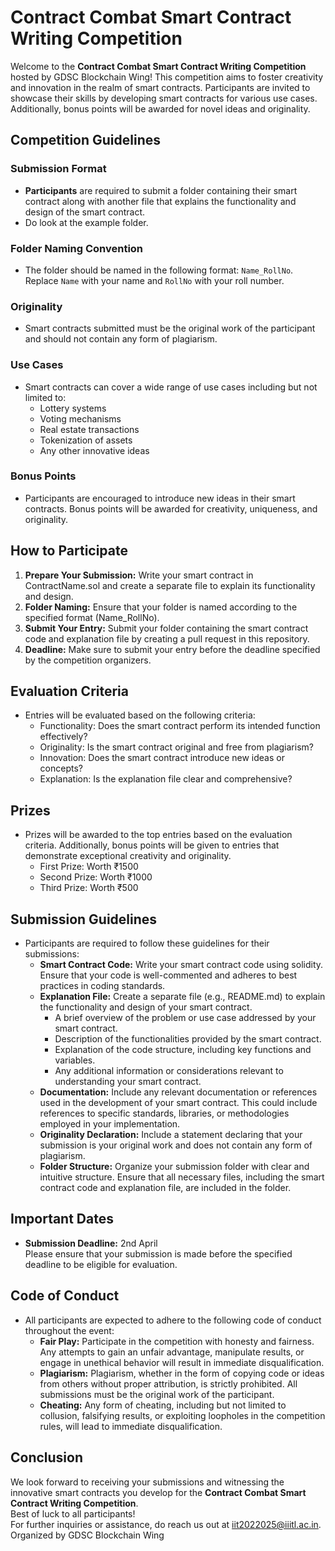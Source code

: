 # Contract Combat Smart Contract Writing Competition

Welcome to the **Contract Combat Smart Contract Writing Competition** hosted by GDSC Blockchain Wing! This competition aims to foster creativity and innovation in the realm of smart contracts. Participants are invited to showcase their skills by developing smart contracts for various use cases. Additionally, bonus points will be awarded for novel ideas and originality.

## Competition Guidelines

### Submission Format
- **Participants** are required to submit a folder containing their smart contract along with another file that explains the functionality and design of the smart contract.
- Do look at the example folder.
  
### Folder Naming Convention
- The folder should be named in the following format: `Name_RollNo`. Replace `Name` with your name and `RollNo` with your roll number.
  
### Originality
- Smart contracts submitted must be the original work of the participant and should not contain any form of plagiarism.

### Use Cases
- Smart contracts can cover a wide range of use cases including but not limited to:
  - Lottery systems
  - Voting mechanisms
  - Real estate transactions
  - Tokenization of assets
  - Any other innovative ideas

### Bonus Points
- Participants are encouraged to introduce new ideas in their smart contracts. Bonus points will be awarded for creativity, uniqueness, and originality.

## How to Participate
1. **Prepare Your Submission:** Write your smart contract in ContractName.sol and create a separate file to explain its functionality and design.
2. **Folder Naming:** Ensure that your folder is named according to the specified format (Name_RollNo).
3. **Submit Your Entry:** Submit your folder containing the smart contract code and explanation file by creating a pull request in this repository.
4. **Deadline:** Make sure to submit your entry before the deadline specified by the competition organizers.


## Evaluation Criteria
- Entries will be evaluated based on the following criteria:
  - Functionality: Does the smart contract perform its intended function effectively?
  - Originality: Is the smart contract original and free from plagiarism?
  - Innovation: Does the smart contract introduce new ideas or concepts?
  - Explanation: Is the explanation file clear and comprehensive?

## Prizes
- Prizes will be awarded to the top entries based on the evaluation criteria. Additionally, bonus points will be given to entries that demonstrate exceptional creativity and originality.
  - First Prize: Worth ₹1500
  - Second Prize: Worth ₹1000
  - Third Prize: Worth ₹500

## Submission Guidelines
- Participants are required to follow these guidelines for their submissions:
  - **Smart Contract Code:** Write your smart contract code using solidity. Ensure that your code is well-commented and adheres to best practices in coding standards.
  - **Explanation File:** Create a separate file (e.g., README.md) to explain the functionality and design of your smart contract.
    - A brief overview of the problem or use case addressed by your smart contract.
    - Description of the functionalities provided by the smart contract.
    - Explanation of the code structure, including key functions and variables.
    - Any additional information or considerations relevant to understanding your smart contract.
  - **Documentation:** Include any relevant documentation or references used in the development of your smart contract. This could include references to specific standards, libraries, or methodologies employed in your implementation.
  - **Originality Declaration:** Include a statement declaring that your submission is your original work and does not contain any form of plagiarism.
  - **Folder Structure:** Organize your submission folder with clear and intuitive structure. Ensure that all necessary files, including the smart contract code and explanation file, are included in the folder.

## Important Dates
- **Submission Deadline:** 2nd April<br>
  Please ensure that your submission is made before the specified deadline to be eligible for evaluation.

## Code of Conduct
- All participants are expected to adhere to the following code of conduct throughout the event:
  - **Fair Play:** Participate in the competition with honesty and fairness. Any attempts to gain an unfair advantage, manipulate results, or engage in unethical behavior will result in immediate disqualification.
  - **Plagiarism:** Plagiarism, whether in the form of copying code or ideas from others without proper attribution, is strictly prohibited. All submissions must be the original work of the participant.
  - **Cheating:** Any form of cheating, including but not limited to collusion, falsifying results, or exploiting loopholes in the competition rules, will lead to immediate disqualification.

## Conclusion
We look forward to receiving your submissions and witnessing the innovative smart contracts you develop for the **Contract Combat Smart Contract Writing Competition**.<br>
Best of luck to all participants!<br>
For further inquiries or assistance, do reach us out at [iit2022025@iiitl.ac.in](mailto:iit2022025@iiitl.ac.in).<br>
Organized by GDSC Blockchain Wing
